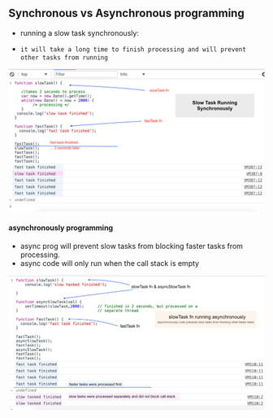 ## Synchronous vs Asynchronous programming
- running a slow task synchronously:          
-     it will take a long time to finish processing and will prevent other tasks from running

![](/images/slowTaskSynchronously.png)


#### asynchronously programming 
- async prog will prevent slow tasks from blocking faster tasks from processing.
- async code will only run when the call stack is empty

![](/images/asynchronously.png)

